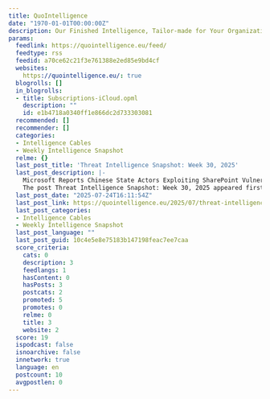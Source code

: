```yaml
---
title: QuoIntelligence
date: "1970-01-01T00:00:00Z"
description: Our Finished Intelligence, Tailor-made for Your Organization
params:
  feedlink: https://quointelligence.eu/feed/
  feedtype: rss
  feedid: a70ce62c21f3e761388e2ed85e9bd4cf
  websites:
    https://quointelligence.eu/: true
  blogrolls: []
  in_blogrolls:
  - title: Subscriptions-iCloud.opml
    description: ""
    id: e1b4718a0340ff1e866dc2d733303081
  recommended: []
  recommender: []
  categories:
  - Intelligence Cables
  - Weekly Intelligence Snapshot
  relme: {}
  last_post_title: 'Threat Intelligence Snapshot: Week 30, 2025'
  last_post_description: |-
    Microsoft Reports Chinese State Actors Exploiting SharePoint Vulnerabilities | UK Government Plans Ransom Payment Ban
    The post Threat Intelligence Snapshot: Week 30, 2025 appeared first on
  last_post_date: "2025-07-24T16:11:54Z"
  last_post_link: https://quointelligence.eu/2025/07/threat-intelligence-snapshot-week-30-2025/
  last_post_categories:
  - Intelligence Cables
  - Weekly Intelligence Snapshot
  last_post_language: ""
  last_post_guid: 10c4e5e8e75183b147198feac7ee7caa
  score_criteria:
    cats: 0
    description: 3
    feedlangs: 1
    hasContent: 0
    hasPosts: 3
    postcats: 2
    promoted: 5
    promotes: 0
    relme: 0
    title: 3
    website: 2
  score: 19
  ispodcast: false
  isnoarchive: false
  innetwork: true
  language: en
  postcount: 10
  avgpostlen: 0
---
```

